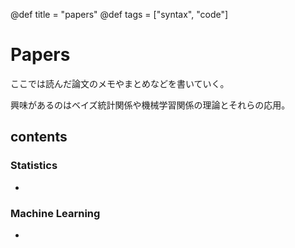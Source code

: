 @def title = "papers"
@def tags = ["syntax", "code"]

# Papers

ここでは読んだ論文のメモやまとめなどを書いていく。

興味があるのはベイズ統計関係や機械学習関係の理論とそれらの応用。

## contents

### Statistics

* []()

### Machine Learning

* []()